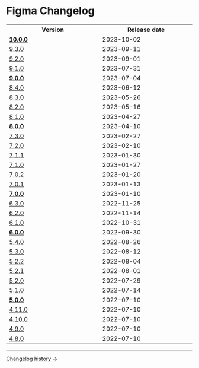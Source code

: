 # Figma Changelog

<table>
<tr><th>Version</th><th>Release date</th></tr>
<tr ><td width="500px"><strong><a href='changelog-versions/10.0.0.md'>10.0.0</a></strong></td><td width="500px">2023-10-02</td></tr>
<tr ><td width="500px"><a href='changelog-versions/9.3.0.md'>9.3.0</a></td><td width="500px">2023-09-11</td></tr>
<tr ><td width="500px"><a href='changelog-versions/9.2.0.md'>9.2.0</a></td><td width="500px">2023-09-01</td></tr>
<tr ><td width="500px"><a href='changelog-versions/9.1.0.md'>9.1.0</a></td><td width="500px">2023-07-31</td></tr>
<tr ><td width="500px"><strong><a href='changelog-versions/9.0.0.md'>9.0.0</a></strong></td><td width="500px">2023-07-04</td></tr>
<tr ><td width="500px"><a href='changelog-versions/8.4.0.md'>8.4.0</a></td><td width="500px">2023-06-12</td></tr>
<tr ><td width="500px"><a href='changelog-versions/8.3.0.md'>8.3.0</a></td><td width="500px">2023-05-26</td></tr>
<tr ><td width="500px"><a href='changelog-versions/8.2.0.md'>8.2.0</a></td><td width="500px">2023-05-16</td></tr>
<tr ><td width="500px"><a href='changelog-versions/8.1.0.md'>8.1.0</a></td><td width="500px">2023-04-27</td></tr>
<tr ><td width="500px"><strong><a href='changelog-versions/8.0.0.md'>8.0.0</a></strong></td><td width="500px">2023-04-10</td></tr>
<tr ><td width="500px"><a href='changelog-versions/7.3.0.md'>7.3.0</a></td><td width="500px">2023-02-27</td></tr>
<tr ><td width="500px"><a href='changelog-versions/7.2.0.md'>7.2.0</a></td><td width="500px">2023-02-10</td></tr>
<tr ><td width="500px"><a href='changelog-versions/7.1.1.md'>7.1.1</a></td><td width="500px">2023-01-30</td></tr>
<tr ><td width="500px"><a href='changelog-versions/7.1.0.md'>7.1.0</a></td><td width="500px">2023-01-27</td></tr>
<tr ><td width="500px"><a href='changelog-versions/7.0.2.md'>7.0.2</a></td><td width="500px">2023-01-20</td></tr>
<tr ><td width="500px"><a href='changelog-versions/7.0.1.md'>7.0.1</a></td><td width="500px">2023-01-13</td></tr>
<tr ><td width="500px"><strong><a href='changelog-versions/7.0.0.md'>7.0.0</a></strong></td><td width="500px">2023-01-10</td></tr>
<tr ><td width="500px"><a href='changelog-versions/6.3.0.md'>6.3.0</a></td><td width="500px">2022-11-25</td></tr>
<tr ><td width="500px"><a href='changelog-versions/6.2.0.md'>6.2.0</a></td><td width="500px">2022-11-14</td></tr>
<tr ><td width="500px"><a href='changelog-versions/6.1.0.md'>6.1.0</a></td><td width="500px">2022-10-31</td></tr>
<tr ><td width="500px"><strong><a href='changelog-versions/6.0.0.md'>6.0.0</a></strong></td><td width="500px">2022-09-30</td></tr>
<tr ><td width="500px"><a href='changelog-versions/5.4.0.md'>5.4.0</a></td><td width="500px">2022-08-26</td></tr>
<tr ><td width="500px"><a href='changelog-versions/5.3.0.md'>5.3.0</a></td><td width="500px">2022-08-12</td></tr>
<tr ><td width="500px"><a href='changelog-versions/5.2.2.md'>5.2.2</a></td><td width="500px">2022-08-04</td></tr>
<tr ><td width="500px"><a href='changelog-versions/5.2.1.md'>5.2.1</a></td><td width="500px">2022-08-01</td></tr>
<tr ><td width="500px"><a href='changelog-versions/5.2.0.md'>5.2.0</a></td><td width="500px">2022-07-29</td></tr>
<tr ><td width="500px"><a href='changelog-versions/5.1.0.md'>5.1.0</a></td><td width="500px">2022-07-14</td></tr>
<tr ><td width="500px"><strong><a href='changelog-versions/5.0.0.md'>5.0.0</a></strong></td><td width="500px">2022-07-10</td></tr>
<tr ><td width="500px"><a href='changelog-versions/4.11.0.md'>4.11.0</a></td><td width="500px">2022-07-10</td></tr>
<tr ><td width="500px"><a href='changelog-versions/4.10.0.md'>4.10.0</a></td><td width="500px">2022-07-10</td></tr>
<tr ><td width="500px"><a href='changelog-versions/4.9.0.md'>4.9.0</a></td><td width="500px">2022-07-10</td></tr>
<tr ><td width="500px"><a href='changelog-versions/4.8.0.md'>4.8.0</a></td><td width="500px">2022-07-10</td></tr>
</table>


---
[Changelog history →](https://paper.dropbox.com/doc/Changelog-Mistica-Design-System--BlDyPv0kWq8W502b64VVIPMsAQ-il1pWXaGur0Nm88P831X2)
